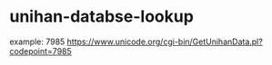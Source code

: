# unihan-databse-lookup

example: 7985
https://www.unicode.org/cgi-bin/GetUnihanData.pl?codepoint=7985
